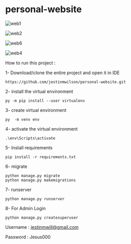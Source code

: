 # personal-website


![web1](https://user-images.githubusercontent.com/80836634/136540321-0755db5b-7fb4-48b3-a613-4a3ed0abfa13.png)



![web2](https://user-images.githubusercontent.com/80836634/136540378-5d4f5088-e1d2-46f0-b56e-3223ecf02a10.png)


![web6](https://user-images.githubusercontent.com/80836634/136540445-c98f115f-eb3f-49d9-bc6e-05984f4a8f9c.png)


![web4](https://user-images.githubusercontent.com/80836634/136540492-2022e548-8c89-445d-94d4-affab65b4f7e.png)



How to run this project :

1- Download/clone the entire project and open it in IDE

    https://github.com/jestinmwilson/personal-website.git
 
2- install the virtual environment

    py -m pip install --user virtualenv

3- create virtual environment
   
    py  -m venv env
   
4- activate the virtual environment
        
    .\env\Scripts\activate
    
5- Install requirements
   
    pip install -r requirements.txt

6- migrate 
   
    python manage.py migrate
    python manage.py makemigrations
7- runserver

    python manage.py runserver

8- For Admin Login
    
    python manage.py createsuperuser
Username : jestinmwill@gmail.com

Password : Jesus000
